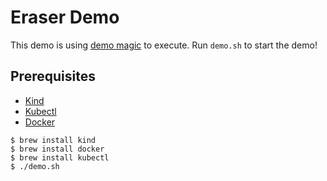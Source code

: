 # Eraser Demo
This demo is using [demo magic](https://github.com/paxtonhare/demo-magic) to execute. Run `demo.sh` to start the demo!

## Prerequisites
- [Kind](https://kind.sigs.k8s.io/docs/user/quick-start/)
- [Kubectl](https://kubernetes.io/docs/reference/kubectl/)
- [Docker](https://www.docker.com/)

```
$ brew install kind
$ brew install docker
$ brew install kubectl
$ ./demo.sh
```
